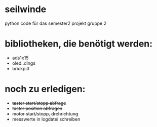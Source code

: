 # seilwinde
python code für das semester2 projekt gruppe 2

# bibliotheken, die benötigt werden:
- ads1x15
- oled..dings
- brickpi3

# noch zu erledigen:
- ~~taster start/stopp abfrage~~
- ~~taster position abfragen~~
- ~~motor start/stopp, drehrichtung~~
- messwerte in logdatei schreiben
